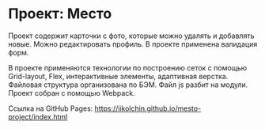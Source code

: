 # Проект: Место

Проект содержит карточки с фото, которые можно удалять и добавлять новые. Можно редактировать профиль. В проекте применена валидация форм.

В проекте применяются технологии по построению сеток с помощью Grid-layout, Flex, интерактивные элементы, адаптивная верстка. Файловая структура организована по БЭМ. Файл js разбит на модули. Проект собран с помощью Webpack.


Cсылка на GitHub Pages:
https://iikolchin.github.io/mesto-project/index.html
